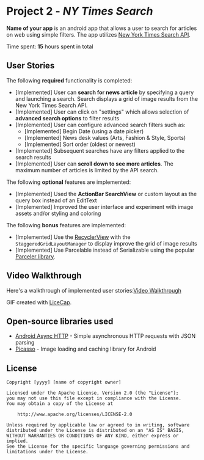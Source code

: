 # Project 2 - *NY Times Search*

**Name of your app** is an android app that allows a user to search for articles on web using simple filters. The app utilizes [New York Times Search API](http://developer.nytimes.com/docs/read/article_search_api_v2).

Time spent: **15** hours spent in total

## User Stories

The following **required** functionality is completed:

* [Implemented] User can **search for news article** by specifying a query and launching a search. Search displays a grid of image results from the New York Times Search API.
* [Implemented] User can click on "settings" which allows selection of **advanced search options** to filter results
* [Implemented] User can configure advanced search filters such as:
  * [Implemented] Begin Date (using a date picker)
  * [Implemented] News desk values (Arts, Fashion & Style, Sports)
  * [Implemented] Sort order (oldest or newest)
* [Implemented] Subsequent searches have any filters applied to the search results
* [Implemented] User can **scroll down to see more articles**. The maximum number of articles is limited by the API search.

The following **optional** features are implemented:

* [Implemented] Used the **ActionBar SearchView** or custom layout as the query box instead of an EditText
* [Implemented] Improved the user interface and experiment with image assets and/or styling and coloring

The following **bonus** features are implemented:

* [Implemented] Use the [RecyclerView](http://guides.codepath.com/android/Using-the-RecyclerView) with the `StaggeredGridLayoutManager` to display improve the grid of image results
* [Implemented] Use Parcelable instead of Serializable using the popular [Parceler library](http://guides.codepath.com/android/Using-Parceler).

## Video Walkthrough

Here's a walkthrough of implemented user stories:[Video Walkthrough](http://i.imgur.com/2uEi8xi.gif)


GIF created with [LiceCap](http://www.cockos.com/licecap/).

## Open-source libraries used

- [Android Async HTTP](https://github.com/loopj/android-async-http) - Simple asynchronous HTTP requests with JSON parsing
- [Picasso](http://square.github.io/picasso/) - Image loading and caching library for Android

## License

    Copyright [yyyy] [name of copyright owner]

    Licensed under the Apache License, Version 2.0 (the "License");
    you may not use this file except in compliance with the License.
    You may obtain a copy of the License at

        http://www.apache.org/licenses/LICENSE-2.0

    Unless required by applicable law or agreed to in writing, software
    distributed under the License is distributed on an "AS IS" BASIS,
    WITHOUT WARRANTIES OR CONDITIONS OF ANY KIND, either express or implied.
    See the License for the specific language governing permissions and
    limitations under the License.
